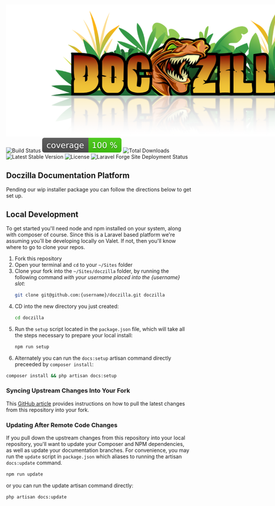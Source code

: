 <div style="width:1000px;margin:2rem auto 0 auto;">
  <img src="https://raw.githubusercontent.com/jetstreamlabs/doczilla/main/.github/img/logo.png" alt="Doczilla!" />
</div>

<div>
    <img src="https://github.com/jetstreamlabs/doczilla/actions/workflows/tests.yml/badge.svg" alt="Build Status" />
    <img src="https://raw.githubusercontent.com/jetstreamlabs/doczilla/main/.github/img/coverage-badge.svg" alt="Code Coverage" />
    <img src="https://img.shields.io/packagist/dt/doczilla/doczilla" alt="Total Downloads" />
    <img src="https://img.shields.io/packagist/v/doczilla/doczilla" alt="Latest Stable Version" />
    <img src="https://img.shields.io/packagist/l/doczilla/doczilla" alt="License" />
    <img src="https://img.shields.io/endpoint?url=https%3A%2F%2Fforge.laravel.com%2Fsite-badges%2Fa2df8a1a-95ab-444f-baa4-bd511a0149f7&style=flat" alt="Laravel Forge Site Deployment Status" />
  </div>

## Doczilla Documentation Platform

Pending our wip installer package you can follow the directions below to get set up.

## Local Development

To get started you'll need node and npm installed on your system, along with composer of course. Since this is a Laravel based platform we're assuming you'll be developing locally on Valet. If not, then you'll know where to go to clone your repos.

1. Fork this repository
2. Open your terminal and `cd` to your `~/Sites` folder
3. Clone your fork into the `~/Sites/doczilla` folder, by running the following command _with your username placed into the {username} slot_:
   ```bash
   git clone git@github.com:{username}/doczilla.git doczilla
   ```
4. CD into the new directory you just created:
   ```bash
   cd doczilla
   ```
5. Run the `setup` script located in the `package.json` file, which will take all the steps necessary to prepare your local install:
   ```bash
   npm run setup
   ```
6. Alternately you can run the `docs:setup` artisan command directly preceeded by `composer install`:

```bash
composer install && php artisan docs:setup
```

### Syncing Upstream Changes Into Your Fork

This [GitHub article](https://help.github.com/en/articles/syncing-a-fork) provides instructions on how to pull the latest changes from this repository into your fork.

### Updating After Remote Code Changes

If you pull down the upstream changes from this repository into your local repository, you'll want to update your Composer and NPM dependencies, as well as update your documentation branches. For convenience, you may run the `update` script in `package.json` which aliases to running the artisan `docs:update` command.

```bash
npm run update
```

or you can run the update artisan command directly:

```bash
php artisan docs:update
```
